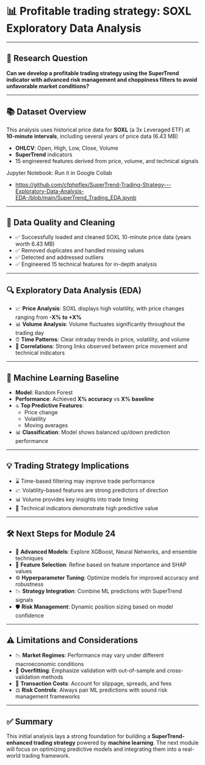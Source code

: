 # 📊 Profitable trading strategy: SOXL Exploratory Data Analysis

---

## 🧠 Research Question

**Can we develop a profitable trading strategy using the SuperTrend indicator with advanced risk management and choppiness filters to avoid unfavorable market conditions?**

---

## 📚 Dataset Overview

This analysis uses historical price data for **SOXL** (a 3x Leveraged ETF) at **10-minute intervals**, including several years of price data (6.43 MB)


- **OHLCV**: Open, High, Low, Close, Volume
- **SuperTrend** indicators
- 15 engineered features derived from price, volume, and technical signals

Jupyter Notebook: Run it in Google Collab
-  https://github.com/cfphpflex/SuperTrend-Trading-Strategy---Exploratory-Data-Analysis-EDA-/blob/main/SuperTrend_Trading_EDA.ipynb

---

## 🧼 Data Quality and Cleaning

- ✅ Successfully loaded and cleaned SOXL 10-minute price data  (years worth 6.43 MB)
- ✅ Removed duplicates and handled missing values  
- ✅ Detected and addressed outliers  
- ✅ Engineered 15 technical features for in-depth analysis  

---

## 🔍 Exploratory Data Analysis (EDA)

- 📈 **Price Analysis**: SOXL displays high volatility, with price changes ranging from **-X% to +X%**
- 📊 **Volume Analysis**: Volume fluctuates significantly throughout the trading day
- ⏰ **Time Patterns**: Clear intraday trends in price, volatility, and volume
- 🔗 **Correlations**: Strong links observed between price movement and technical indicators

---

## 🤖 Machine Learning Baseline

- **Model**: Random Forest  
- **Performance**: Achieved **X% accuracy** vs **X% baseline**
- 🔝 **Top Predictive Features**:
  - Price change
  - Volatility
  - Moving averages  
- 📊 **Classification**: Model shows balanced up/down prediction performance

---

## 💡 Trading Strategy Implications

- ⌛ Time-based filtering may improve trade performance
- 📈 Volatility-based features are strong predictors of direction
- 📊 Volume provides key insights into trade timing
- 📐 Technical indicators demonstrate high predictive value

---

## 🛠️ Next Steps for Module 24

- 🚀 **Advanced Models**: Explore XGBoost, Neural Networks, and ensemble techniques  
- 🧪 **Feature Selection**: Refine based on feature importance and SHAP values  
- ⚙️ **Hyperparameter Tuning**: Optimize models for improved accuracy and robustness  
- 📉 **Strategy Integration**: Combine ML predictions with SuperTrend signals  
- 🛡️ **Risk Management**: Dynamic position sizing based on model confidence  

---

## ⚠️ Limitations and Considerations

- 📉 **Market Regimes**: Performance may vary under different macroeconomic conditions  
- 🧠 **Overfitting**: Emphasize validation with out-of-sample and cross-validation methods  
- 💸 **Transaction Costs**: Account for slippage, spreads, and fees  
- ⚖️ **Risk Controls**: Always pair ML predictions with sound risk management frameworks  

---

## ✅ Summary

This initial analysis lays a strong foundation for building a **SuperTrend-enhanced trading strategy** powered by **machine learning**. The next module will focus on optimizing predictive models and integrating them into a real-world trading framework.